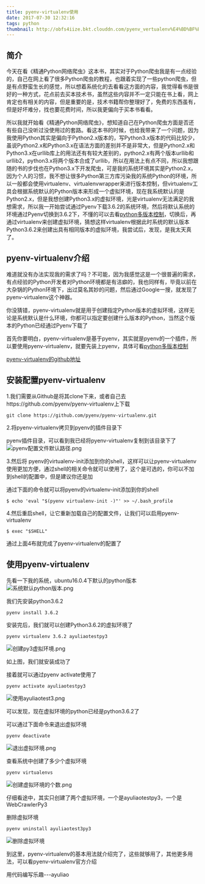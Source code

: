 ```yaml
---
title: pyenv-virtualenv使用
date: 2017-07-30 12:32:16
tags: python
thumbnail: http://obfs4iize.bkt.clouddn.com/pyenv_vertualenv%E4%BD%BF%E7%94%A8.jpg
---
```


## 简介
今天在看《精通Python网络爬虫》这本书，其实对于Python爬虫我是有一点经验的，自己在网上看了很多Python爬虫的教程，也跟着实现了一些python爬虫，但是有点野蛮生长的感觉，所以想着系统化的去看看这方面的内容，我觉得看书是很好的一种方式，花点前去买本技术书，虽然这些内容并不一定只能在书上看，网上肯定也有相关的内容，但是重要的是，技术书籍帮你整理好了，免费的东西虽有，但是好坏难分，找也要花费时间，所以我更偏向于买本书看看。

所以我就开始看《精通Python网络爬虫》，想知道自己在Python爬虫方面是否还有些自己没听过没使用过的套路。看这本书的时候，也给我带来了一个问题，因为我使用Python其实是偏向于Python2.x版本的，写Python3.x版本的代码比较少，虽说Python2.x和Python3.x在语法方面的差别并不是非常大，但是Python2.x和Python3.x在urllib库上的用法还有有较大差别的，python2.x有两个版本urllib和urllib2，python3.x将两个版本合成了urllib，所以在用法上有点不同，所以我想跟随的书的步伐也在Python3.x下开发爬虫，可是我的系统环境其实是Python2.x，因为个人的习惯，我不想让很多Python第三方库污染我的系统Python的环境，所以一般都会使用virtualenv、virtualenvwrapper来进行版本控制，但virtualenv工具会根据系统默认的Python版本来形成一个虚拟环境，现在我系统默认的是Python2.x，但是我想创建Python3.x的虚拟环境，光是virtualenv无法满足的我想需求，所以我一开始尝试通过Pyenv下载3.6.2的系统环境，然后将默认系统的环境通过Pyenv切换到3.6.2下，不懂的可以去看[python多版本控制](http://lmwen.top/2017/05/26/python%E5%A4%9A%E7%89%88%E6%9C%AC%E6%8E%A7%E5%88%B6/)，切换后，再通过virtualenv来创建虚拟环境，猜想这样virtualenv根据此时系统的默认版本Python3.6.2来创建出具有相同版本的虚拟环境，我尝试后，发现，是我太天真了。

## pyenv-virtualenv介绍
难道就没有办法实现我的需求了吗？不可能，因为我感觉这是一个很普遍的需求，有点经验的Python开发者对Python环境都是有洁癖的，我也同样有，毕竟以前在大杂锅的Python环境下，出过莫名其妙的问题，然后通过Google一搜，就发现了pyenv-virtualenv这个神器。

你没猜错，pyenv-virtualenv就是用于创建指定Python版本的虚拟环境，这样无论是系统默认是什么环境，你都可以指定要创建什么版本的Python，当然这个版本的Python已经通过Pyenv下载了

首先你要明白，pyenv-virtualenv是基于pyenv，其实就是pyenv的一个插件，所以要使用pyenv-virtualenv，就要先装上pyenv，具体可看[python多版本控制](http://lmwen.top/2017/05/26/python%E5%A4%9A%E7%89%88%E6%9C%AC%E6%8E%A7%E5%88%B6/)

[pyenv-virtualenv的github地址](https://github.com/pyenv/pyenv-virtualenv)

## 安装配置pyenv-virtualenv

1.我们需要从Github是将其clone下来，或者自己去https://github.com/pyenv/pyenv-virtualenv上下载

```
git clone https://github.com/pyenv/pyenv-virtualenv.git
```

2.将pyenv-virtualenv拷贝到pyenv的插件目录下

pyenv插件目录，可以看到我已经将pyenv-virtualenv复制到该目录下了
![pyenv配置文件默认路径.png](http://obfs4iize.bkt.clouddn.com/pyenv%E9%85%8D%E7%BD%AE%E6%96%87%E4%BB%B6%E9%BB%98%E8%AE%A4%E8%B7%AF%E5%BE%84.png)

3.然后将 pyenv的virtualenv-init添加到你的shell，这样可以让pyenv-virtualenv使用更加方便，通过shell的相关命令就可以使用了，这个是可选的，你可以不加到shell的配置中，但是建议你还是加

通过下面的命令就可以将pyenv的virtualenv-init添加到你的shell

```
$ echo 'eval "$(pyenv virtualenv-init -)"' >> ~/.bash_profile
```

4.然后重启shell，让它重新加载自己的配置文件，让我们可以启用pyenv-virtualenv

```
$ exec "$SHELL"
```

通过上面4布就完成了pyenv-virtualenv的配置了

## 使用pyenv-virtualenv

先看一下我的系统，ubuntu16.0.4下默认的python版本
![系统默认python版本.png](http://obfs4iize.bkt.clouddn.com/%E7%B3%BB%E7%BB%9F%E9%BB%98%E8%AE%A4python%E7%89%88%E6%9C%AC.png)

我们先安装python3.6.2
```
pyenv install 3.6.2
```

安装完后，我们就可以创建Python3.6.2的虚拟环境了

```
pyenv virtualenv 3.6.2 ayuliaotestpy3
```

![创建py3虚拟环境.png](http://obfs4iize.bkt.clouddn.com/%E5%88%9B%E5%BB%BApy3%E8%99%9A%E6%8B%9F%E7%8E%AF%E5%A2%83.png)

如上图，我们就安装成功了

接着就可以通过pyenv activate使用了
```
pyenv activate ayuliaotestpy3
```

![使用ayuliaotest3.png](http://obfs4iize.bkt.clouddn.com/%E4%BD%BF%E7%94%A8ayuliaotest3.png)

可以发现，现在虚拟环境的python已经是python3.6.2了

可以通过下面命令来退出虚拟环境
```
pyenv deactivate
```
![退出虚拟环境.png](http://obfs4iize.bkt.clouddn.com/%E9%80%80%E5%87%BA%E8%99%9A%E6%8B%9F%E7%8E%AF%E5%A2%83.png)

查看系统中创建了多少个虚拟环境
```
pyenv virtualenvs
```

![创建虚拟环境的个数.png](http://obfs4iize.bkt.clouddn.com/%E5%88%9B%E5%BB%BA%E8%99%9A%E6%8B%9F%E7%8E%AF%E5%A2%83%E7%9A%84%E4%B8%AA%E6%95%B0.png)

仔细看途中，其实只创建了两个虚拟环境，一个是ayuliaotestpy3，一个是WebCrawlerPy3

删除虚拟环境
```
pyenv uninstall ayuliaotest3py3
```

![删除虚拟环境](http://obfs4iize.bkt.clouddn.com/%E5%88%A0%E9%99%A4%E8%99%9A%E6%8B%9F%E7%8E%AF%E5%A2%83.png)

到这里，pyenv-virtualenv的基本用法就介绍完了，这些就够用了，其他更多用法，可以看pyenv-virtualenv官方介绍

用代码编写乐趣---ayuliao

